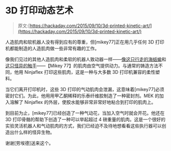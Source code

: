 # 3D 打印动态艺术

> 原文:[https://hackaday.com/2015/09/10/3d-printed-kinetic-art/](https://hackaday.com/2015/09/10/3d-printed-kinetic-art/)

人造肌肉和软机器人没有得到应有的尊重，但[mikey77]正在用几乎任何 3D 打印机都能制造的人造肌肉做一些非常有趣的工作。

像我们见过的其他人造肌肉和柔软的机器人致动器一样——[像这只行走的海蛞蝓](http://hackaday.com/2014/03/24/soft-robotics-silicone-rubber-and-amazing-castings/)和[这只怪异的触手](http://hackaday.com/2012/12/04/simplifying-fabrication-of-soft-robots/)——【Mikey 77】的肌肉由空气提供动力。与通常的铸造方法不同，他用 Ninjaflex 打印这些肌肉，这是一种与大多数 3D 打印机兼容的柔性塑料。

当它们离开打印机时，这些 3D 打印的气动肌肉会泄漏，这意味着[mikey77]必须密封它们。为此，他用用甲乙酮稀释的乐泰纤维胶制造了一种密封剂。MEK 的加入溶解了 Ninjaflex 的外层，使胶水能够非常非常好地粘合到打印的肌肉上。

到目前为止，[mikey77]已经创造了一种气动花，当加入空气时就会开花。他还在 3D 打印骨骼的帮助下创造了一种可以举起超过 4 磅重量的肌肉。这是一个很好的实验灵活机器人和气动肌肉的方式，我们已经迫不及待地想看看这些执行器可以创造出什么样的怪异生物。

谢谢[劳埃德]送来这个。